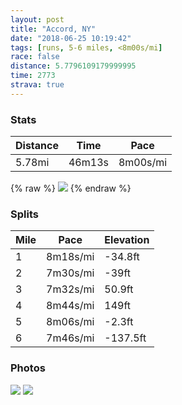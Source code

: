 ```yaml
---
layout: post
title: "Accord, NY"
date: "2018-06-25 10:19:42"
tags: [runs, 5-6 miles, <8m00s/mi]
race: false
distance: 5.7796109179999995
time: 2773
strava: true
---
```


### Stats

| Distance | Time | Pace |
|----------|------|------|
|5.78mi|46m13s|8m00s/mi|

{% raw %}
<img src='https://maps.googleapis.com/maps/api/staticmap?maptype=roadmap&path=enc:{eg~F`jfdMn@eGqDmG{@uFdB_GjMlJxIsM|PrSdViFdWlA~Q}P`KuDcKbEqRxO}YeA}RhFkF_K_IcGsJzLc^y]eFrDcJeJuCgNqCi^_@zCfBpGbCj]lLhMhFoDvOpO}AbKbFdL@|C&key=AIzaSyC1MId7bFpkLXNAaYhBSTb8jLyiSqzbDtM&size=800x800&markers=color:yellow|label:S|41.82126,-74.25713&markers=color:green|label:F|41.82114999999999,-74.25631999999997'>
{% endraw %}

### Splits

| Mile | Pace | Elevation |
|------|------|-----------|
|1|8m18s/mi|-34.8ft|
|2|7m30s/mi|-39ft|
|3|7m32s/mi|50.9ft|
|4|8m44s/mi|149ft|
|5|8m06s/mi|-2.3ft|
|6|7m46s/mi|-137.5ft|

### Photos
<img src='https://dgtzuqphqg23d.cloudfront.net/Gm0zSkINTQ075dSfwrG9HOex-pgWKLSMMrJGp8qpmOM-576x768.jpg'>

<img src='https://dgtzuqphqg23d.cloudfront.net/gRRFqadStW086jsM5i4VrxKEdIZkDO2rwZTXlzTY_qo-768x575.jpg'>
